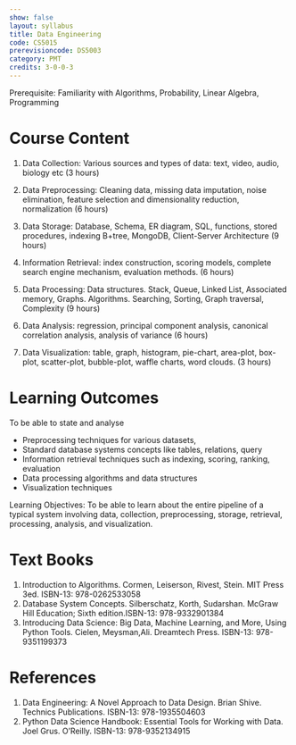 ```yaml
---
show: false
layout: syllabus
title: Data Engineering
code: CS5015
prerevisioncode: DS5003
category: PMT
credits: 3-0-0-3
---
```


Prerequisite: Familiarity with Algorithms, Probability, Linear Algebra, Programming

# Course Content

1. Data Collection: Various sources and types of data: text, video, audio,
biology etc (3 hours)

2. Data Preprocessing: Cleaning data, missing data imputation, noise
elimination, feature selection and dimensionality reduction, normalization (6 hours)

3. Data Storage: Database, Schema, ER diagram, SQL, functions, stored
procedures, indexing B+tree, MongoDB, Client-Server Architecture (9 hours)

4. Information Retrieval: index construction, scoring models, complete search
engine mechanism, evaluation methods. (6 hours)

5. Data Processing: Data structures. Stack, Queue, Linked List, Associated
memory, Graphs. Algorithms. Searching, Sorting, Graph traversal, Complexity (9 hours)

6. Data Analysis: regression, principal component analysis, canonical
correlation analysis, analysis of variance (6 hours)

7. Data Visualization: table, graph, histogram, pie-chart, area-plot, box-plot,
scatter-plot, bubble-plot, waffle charts, word clouds. (3 hours)

# Learning Outcomes
To be able to state and analyse
* Preprocessing techniques for various datasets,
* Standard database systems concepts like tables, relations, query
* Information retrieval techniques such as indexing, scoring, ranking, evaluation
* Data processing algorithms and data structures
* Visualization techniques

Learning Objectives:
To be able to learn about the entire pipeline of a typical system involving data,
collection, preprocessing, storage, retrieval, processing, analysis, and visualization.

# Text Books
1. Introduction to Algorithms. Cormen, Leiserson, Rivest, Stein. MIT Press 3ed. ISBN-13: 978-0262533058
2. Database System Concepts. Silberschatz, Korth, Sudarshan. McGraw Hill Education; Sixth edition.ISBN-13: 978-9332901384
3. Introducing Data Science: Big Data, Machine Learning, and More, Using Python Tools. Cielen, Meysman,Ali. Dreamtech Press. ISBN-13: 978-9351199373

# References
1. Data Engineering: A Novel Approach to Data Design. Brian Shive. Technics Publications. ISBN-13: 978-1935504603
2. Python Data Science Handbook: Essential Tools for Working with Data. Joel Grus. O’Reilly. ISBN-13: 978-9352134915



